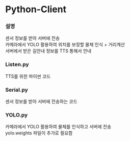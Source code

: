 # Python-Client

### 설명
센서 정보를 받아 서버에 전송\
카메라에서 YOLO 활용하여 위치를 보정할 물체 인식 + 거리계산\
서버에서 받은 길안내 정보를 TTS 통해서 안내

### Listen.py
TTS를 위한 파이썬 코드

### Serial.py
센서 정보를 받아 서버에 전송하는 코드

### YOLO.py
카메라에서 YOLO 활용하여 물체를 인식하고 서버에 전송\
yolo.weights 파일이 추가로 필요함